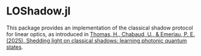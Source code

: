 # LOShadow.jl

This package provides an implementation of the classical shadow protocol for
linear optics, as introduced in [Thomas, H., Chabaud, U., & Emeriau, P. E.
(2025). Shedding light on classical shadows: learning photonic quantum
states](https://doi.org/10.48550/arXiv.2510.07240).